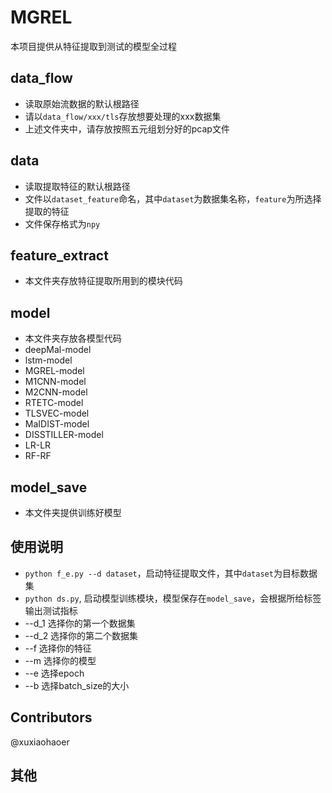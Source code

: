 # MGREL
本项目提供从特征提取到测试的模型全过程
## data_flow
* 读取原始流数据的默认根路径
* 请以`data_flow/xxx/tls`存放想要处理的xxx数据集
* 上述文件夹中，请存放按照五元组划分好的pcap文件
## data
* 读取提取特征的默认根路径
* 文件以`dataset_feature`命名，其中`dataset`为数据集名称，`feature`为所选择提取的特征
* 文件保存格式为`npy`
## feature_extract
* 本文件夹存放特征提取所用到的模块代码
## model
* 本文件夹存放各模型代码
* deepMal-model
* lstm-model
* MGREL-model
* M1CNN-model
* M2CNN-model
* RTETC-model
* TLSVEC-model
* MaIDIST-model
* DISSTILLER-model
* LR-LR
* RF-RF
## model_save
* 本文件夹提供训练好模型
## 使用说明
* `python f_e.py --d dataset`，启动特征提取文件，其中`dataset`为目标数据集
* `python ds.py`, 启动模型训练模块，模型保存在`model_save`，会根据所给标签输出测试指标
* --d_1 选择你的第一个数据集
* --d_2 选择你的第二个数据集
* --f 选择你的特征
* --m 选择你的模型
* --e 选择epoch
* --b 选择batch_size的大小
## Contributors
@xuxiaohaoer
## 其他
